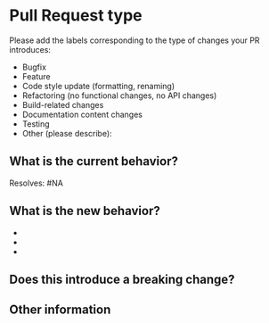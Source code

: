 <!--- Please provide a general summary of your changes in the title above -->

# Pull Request type

<!-- Please try to limit your pull request to one type; submit multiple pull requests if needed. -->

Please add the labels corresponding to the type of changes your PR introduces:

- Bugfix
- Feature
- Code style update (formatting, renaming)
- Refactoring (no functional changes, no API changes)
- Build-related changes
- Documentation content changes
- Testing
- Other (please describe):

## What is the current behavior?

<!-- Please describe the current behavior that you are modifying, or link to a relevant issue. -->

Resolves: #NA

## What is the new behavior?

<!-- Please describe the behavior or changes that are being added by this PR. -->

-
-
-

## Does this introduce a breaking change?

<!-- Yes or No -->
<!-- If this does introduce a breaking change, please describe the impact and migration path for existing applications below. -->

## Other information

<!-- Any other information that is important to this PR, such as screenshots of how the component looks before and after the change. -->
